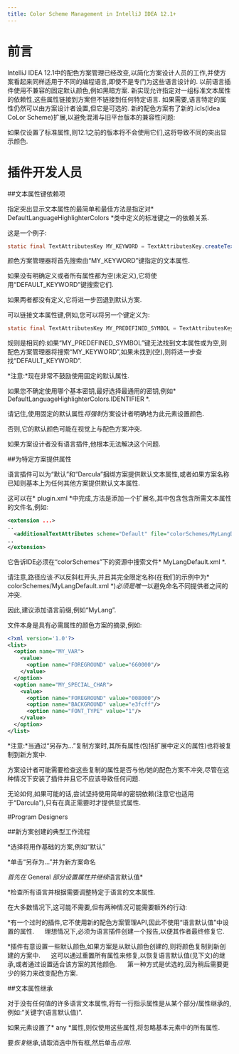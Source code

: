 ```yaml
---
title: Color Scheme Management in IntelliJ IDEA 12.1+
---
```


#  前言


IntelliJ IDEA 12.1中的配色方案管理已经改变,以简化方案设计人员的工作,并使方案看起来同样适用于不同的编程语言,即使不是专门为这些语言设计的.
以前语言插件使用不兼容的固定默认颜色,例如黑暗方案.
新实现允许指定对一组标准文本属性的依赖性,这些属性链接到方案但不链接到任何特定语言.
如果需要,语言特定的属性仍然可以由方案设计者设置,但它是可选的.
新的配色方案有了新的.icls(Idea CoLor Scheme)扩展,以避免混淆与旧平台版本的兼容性问题:

如果仅设置了标准属性,则12.1之前的版本将不会使用它们,这将导致不同的突出显示颜色.


# 插件开发人员


##文本属性键依赖项


指定突出显示文本属性的最简单和最佳方法是指定对* DefaultLanguageHighlighterColors *类中定义的标准键之一的依赖关系.

这是一个例子:


```java
static final TextAttributesKey MY_KEYWORD = TextAttributesKey.createTextAttributesKey("MY_KEYWORD", DefaultLanguageHighlighterColors.KEYWORD);
```

颜色方案管理器将首先搜索由“MY_KEYWORD”键指定的文本属性.

如果没有明确定义或者所有属性都为空(未定义),它将使用“DEFAULT_KEYWORD”键搜索它们.

如果两者都没有定义,它将进一步回退到默认方案.

可以链接文本属性键,例如,您可以将另一个键定义为:


```java
static final TextAttributesKey MY_PREDEFINED_SYMBOL = TextAttributesKey.createTextAttributesKey("MY_PREDEFINED_SYMBOL", MY_KEYWORD);
```

规则是相同的:如果“MY_PREDEFINED_SYMBOL”键无法找到文本属性或为空,则配色方案管理器将搜索“MY_KEYWORD”,如果未找到(空),则将进一步查找“DEFAULT_KEYWORD”.

*注意:*现在非常不鼓励使用固定的默认属性.

如果您不确定使用哪个基本密钥,最好选择最通用的密钥,例如* DefaultLanguageHighlighterColors.IDENTIFIER *.

请记住,使用固定的默认属性*将强制*方案设计者明确地为此元素设置颜色.

否则,它的默认颜色可能在视觉上与配色方案冲突.

如果方案设计者没有语言插件,他根本无法解决这个问题.


##为特定方案提供属性


语言插件可以为“默认”和“Darcula”捆绑方案提供默认文本属性,或者如果方案名称已知则基本上为任何其他方案提供默认文本属性.

这可以在* plugin.xml *中完成,方法是添加一个扩展名,其中包含包含所需文本属性的文件名,例如:


```xml
<extension ...>
..
  <additionalTextAttributes scheme="Default" file="colorSchemes/MyLangDefault.xml"/>
..
</extension>
```

它告诉IDE必须在“colorSchemes”下的资源中搜索文件* MyLangDefault.xml *.

请注意,路径应该*不*以反斜杠开头,并且其完全限定名称(在我们的示例中为* colorSchemes/MyLangDefault.xml *)*必须是唯一*以避免命名不同提供者之间的冲突.

因此,建议添加语言前缀,例如“MyLang”.

文件本身是具有必需属性的颜色方案的摘录,例如:


```xml
<?xml version='1.0'?>
<list>
  <option name="MY_VAR">
    <value>
      <option name="FOREGROUND" value="660000"/>
    </value>
  </option>
  <option name="MY_SPECIAL_CHAR">
    <value>
      <option name="FOREGROUND" value="008000"/>
      <option name="BACKGROUND" value="e3fcff"/>
      <option name="FONT_TYPE" value="1"/>
    </value>
  </option>
</list>
```

*注意:*当通过“另存为...”复制方案时,其所有属性(包括扩展中定义的属性)也将被复制到新方案中.

方案设计者可能需要检查这些复制的属性是否与他/她的配色方案不冲突,尽管在这种情况下安装了插件并且它不应该导致任何问题.

无论如何,如果可能的话,尝试坚持使用简单的密钥依赖(注意它也适用于“Darcula”),只有在真正需要时才提供显式属性.


#Program Designers


##新方案创建的典型工作流程


*选择将用作基础的方案,例如“默认”


*单击“另存为...”并为新方案命名


*首先在* General *部分设置属性并继续*语言默认值*


*检查所有语言并根据需要调整特定于语言的文本属性.

在大多数情况下,这可能不需要,但有两种情况可能需要额外的行动:


*有一个过时的插件,它不使用新的配色方案管理API,因此不使用“语言默认值”中设置的属性.
    
理想情况下,必须为语言插件创建一个报告,以便其作者最终修复它.


*插件有意设置一些默认颜色,如果方案是从默认颜色创建的,则将颜色复制到新创建的方案中.
    
这可以通过重置所有属性来修复,以恢复语言默认值(见下文)的继承,或者通过设置适合该方案的其他颜色.
    
第一种方式是优选的,因为稍后需要更少的努力来改变配色方案.


##文本属性继承


对于没有任何值的许多语言文本属性,将有一行指示属性是从某个部分/属性继承的,例如:“关键字(语言默认值)”.

如果元素设置了* any *属性,则仅使用这些属性,将忽略基本元素中的所有属性.

要*恢复*继承,请取消选中所有框,然后单击*应用*.


